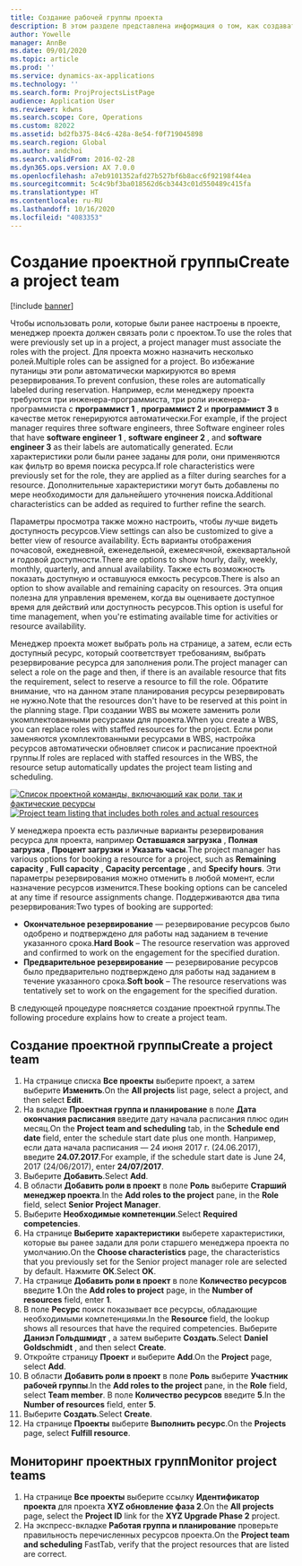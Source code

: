 ```yaml
---
title: Создание рабочей группы проекта
description: В этом разделе представлена информация о том, как создавать рабочие группы по проекте и управлять ими.
author: Yowelle
manager: AnnBe
ms.date: 09/01/2020
ms.topic: article
ms.prod: ''
ms.service: dynamics-ax-applications
ms.technology: ''
ms.search.form: ProjProjectsListPage
audience: Application User
ms.reviewer: kdwns
ms.search.scope: Core, Operations
ms.custom: 82022
ms.assetid: bd2fb375-84c6-428a-8e54-f0f719045898
ms.search.region: Global
ms.author: andchoi
ms.search.validFrom: 2016-02-28
ms.dyn365.ops.version: AX 7.0.0
ms.openlocfilehash: a7eb9101352afd27b527bf6b8acc6f92198f44ea
ms.sourcegitcommit: 5c4c9bf3ba018562d6cb3443c01d550489c415fa
ms.translationtype: HT
ms.contentlocale: ru-RU
ms.lasthandoff: 10/16/2020
ms.locfileid: "4083353"
---
```

# <a name="create-a-project-team"></a><span data-ttu-id="9af87-103">Создание проектной группы</span><span class="sxs-lookup"><span data-stu-id="9af87-103">Create a project team</span></span>

[!include [banner](../includes/banner.md)]

<span data-ttu-id="9af87-104">Чтобы использовать роли, которые были ранее настроены в проекте, менеджер проекта должен связать роли с проектом.</span><span class="sxs-lookup"><span data-stu-id="9af87-104">To use the roles that were previously set up in a project, a project manager must associate the roles with the project.</span></span> <span data-ttu-id="9af87-105">Для проекта можно назначить несколько ролей.</span><span class="sxs-lookup"><span data-stu-id="9af87-105">Multiple roles can be assigned for a project.</span></span> <span data-ttu-id="9af87-106">Во избежание путаницы эти роли автоматически маркируются во время резервирования.</span><span class="sxs-lookup"><span data-stu-id="9af87-106">To prevent confusion, these roles are automatically labeled during reservation.</span></span> <span data-ttu-id="9af87-107">Например, если менеджеру проекта требуются три инженера-программиста, три роли инженера-программиста с **программист 1** , **программист 2** и **программист 3** в качестве меток генерируются автоматически.</span><span class="sxs-lookup"><span data-stu-id="9af87-107">For example, if the project manager requires three software engineers, three Software engineer roles that have **software engineer 1** , **software engineer 2** , and **software engineer 3** as their labels are automatically generated.</span></span> <span data-ttu-id="9af87-108">Если характеристики роли были ранее заданы для роли, они применяются как фильтр во время поиска ресурса.</span><span class="sxs-lookup"><span data-stu-id="9af87-108">If role characteristics were previously set for the role, they are applied as a filter during searches for a resource.</span></span> <span data-ttu-id="9af87-109">Дополнительные характеристики могут быть добавлены по мере необходимости для дальнейшего уточнения поиска.</span><span class="sxs-lookup"><span data-stu-id="9af87-109">Additional characteristics can be added as required to further refine the search.</span></span>

<span data-ttu-id="9af87-110">Параметры просмотра также можно настроить, чтобы лучше видеть доступность ресурсов.</span><span class="sxs-lookup"><span data-stu-id="9af87-110">View settings can also be customized to give a better view of resource availability.</span></span> <span data-ttu-id="9af87-111">Есть варианты отображения почасовой, ежедневной, еженедельной, ежемесячной, ежеквартальной и годовой доступности.</span><span class="sxs-lookup"><span data-stu-id="9af87-111">There are options to show hourly, daily, weekly, monthly, quarterly, and annual availability.</span></span> <span data-ttu-id="9af87-112">Также есть возможность показать доступную и оставшуюся емкость ресурсов.</span><span class="sxs-lookup"><span data-stu-id="9af87-112">There is also an option to show available and remaining capacity on resources.</span></span> <span data-ttu-id="9af87-113">Эта опция полезна для управления временем, когда вы оцениваете доступное время для действий или доступность ресурсов.</span><span class="sxs-lookup"><span data-stu-id="9af87-113">This option is useful for time management, when you're estimating available time for activities or resource availability.</span></span>

<span data-ttu-id="9af87-114">Менеджер проекта может выбрать роль на странице, а затем, если есть доступный ресурс, который соответствует требованиям, выбрать резервирование ресурса для заполнения роли.</span><span class="sxs-lookup"><span data-stu-id="9af87-114">The project manager can select a role on the page and then, if there is an available resource that fits the requirement, select to reserve a resource to fill the role.</span></span> <span data-ttu-id="9af87-115">Обратите внимание, что на данном этапе планирования ресурсы резервировать не нужно.</span><span class="sxs-lookup"><span data-stu-id="9af87-115">Note that the resources don't have to be reserved at this point in the planning stage.</span></span> <span data-ttu-id="9af87-116">При создании WBS вы можете заменить роли укомплектованными ресурсами для проекта.</span><span class="sxs-lookup"><span data-stu-id="9af87-116">When you create a WBS, you can replace roles with staffed resources for the project.</span></span> <span data-ttu-id="9af87-117">Если роли заменяются укомплектованными ресурсами в WBS, настройка ресурсов автоматически обновляет список и расписание проектной группы.</span><span class="sxs-lookup"><span data-stu-id="9af87-117">If roles are replaced with staffed resources in the WBS, the resource setup automatically updates the project team listing and scheduling.</span></span>

<span data-ttu-id="9af87-118">[![Список проектной команды, включающий как роли, так и фактические ресурсы](./media/projectresourcing03-1024x368.jpg)](./media/projectresourcing03.jpg)</span><span class="sxs-lookup"><span data-stu-id="9af87-118">[![Project team listing that includes both roles and actual resources](./media/projectresourcing03-1024x368.jpg)](./media/projectresourcing03.jpg)</span></span> 

<span data-ttu-id="9af87-119">У менеджера проекта есть различные варианты резервирования ресурса для проекта, например **Оставшаяся загрузка** , **Полная загрузка** , **Процент загрузки** и **Указать часы**.</span><span class="sxs-lookup"><span data-stu-id="9af87-119">The project manager has various options for booking a resource for a project, such as **Remaining capacity** , **Full capacity** , **Capacity percentage** , and **Specify hours**.</span></span> <span data-ttu-id="9af87-120">Эти параметры резервирования можно отменить в любой момент, если назначение ресурсов изменится.</span><span class="sxs-lookup"><span data-stu-id="9af87-120">These booking options can be canceled at any time if resource assignments change.</span></span> <span data-ttu-id="9af87-121">Поддерживаются два типа резервирования:</span><span class="sxs-lookup"><span data-stu-id="9af87-121">Two types of booking are supported:</span></span>

- <span data-ttu-id="9af87-122">**Окончательное резервирование** — резервирование ресурсов было одобрено и подтверждено для работы над заданием в течение указанного срока.</span><span class="sxs-lookup"><span data-stu-id="9af87-122">**Hard Book** – The resource reservation was approved and confirmed to work on the engagement for the specified duration.</span></span>
- <span data-ttu-id="9af87-123">**Предварительное резервирование** — резервирование ресурсов было предварительно подтверждено для работы над заданием в течение указанного срока.</span><span class="sxs-lookup"><span data-stu-id="9af87-123">**Soft book** – The resource reservations was tentatively set to work on the engagement for the specified duration.</span></span>

<span data-ttu-id="9af87-124">В следующей процедуре поясняется создание проектной группы.</span><span class="sxs-lookup"><span data-stu-id="9af87-124">The following procedure explains how to create a project team.</span></span>

## <a name="create-a-project-team"></a><span data-ttu-id="9af87-125">Создание проектной группы</span><span class="sxs-lookup"><span data-stu-id="9af87-125">Create a project team</span></span>

1. <span data-ttu-id="9af87-126">На странице списка **Все проекты** выберите проект, а затем выберите **Изменить**.</span><span class="sxs-lookup"><span data-stu-id="9af87-126">On the **All projects** list page, select a project, and then select **Edit**.</span></span>
2. <span data-ttu-id="9af87-127">На вкладке **Проектная группа и планирование** в поле **Дата окончания расписания** введите дату начала расписания плюс один месяц.</span><span class="sxs-lookup"><span data-stu-id="9af87-127">On the **Project team and scheduling** tab, in the **Schedule end date** field, enter the schedule start date plus one month.</span></span> <span data-ttu-id="9af87-128">Например, если дата начала расписания — 24 июня 2017 г. (24.06.2017), введите **24.07.2017**.</span><span class="sxs-lookup"><span data-stu-id="9af87-128">For example, if the schedule start date is June 24, 2017 (24/06/2017), enter **24/07/2017**.</span></span>
3. <span data-ttu-id="9af87-129">Выберите **Добавить**.</span><span class="sxs-lookup"><span data-stu-id="9af87-129">Select **Add**.</span></span>
4. <span data-ttu-id="9af87-130">В области **Добавить роли в проект** в поле **Роль** выберите **Старший менеджер проекта**.</span><span class="sxs-lookup"><span data-stu-id="9af87-130">In the **Add roles to the project** pane, in the **Role** field, select **Senior Project Manager**.</span></span>
5. <span data-ttu-id="9af87-131">Выберите **Необходимые компетенции**.</span><span class="sxs-lookup"><span data-stu-id="9af87-131">Select **Required competencies**.</span></span>
6. <span data-ttu-id="9af87-132">На странице **Выберите характеристики** выберете характеристики, которые вы ранее задали для роли старшего менеджера проекта по умолчанию.</span><span class="sxs-lookup"><span data-stu-id="9af87-132">On the **Choose characteristics** page, the characteristics that you previously set for the Senior project manager role are selected by default.</span></span> <span data-ttu-id="9af87-133">Нажмите **ОК**.</span><span class="sxs-lookup"><span data-stu-id="9af87-133">Select **OK**.</span></span>
7. <span data-ttu-id="9af87-134">На странице **Добавить роли в проект** в поле **Количество ресурсов** введите **1**.</span><span class="sxs-lookup"><span data-stu-id="9af87-134">On the **Add roles to project** page, in the **Number of resources** field, enter **1**.</span></span>
8. <span data-ttu-id="9af87-135">В поле **Ресурс** поиск показывает все ресурсы, обладающие необходимыми компетенциями.</span><span class="sxs-lookup"><span data-stu-id="9af87-135">In the **Resource** field, the lookup shows all resources that have the required competencies.</span></span> <span data-ttu-id="9af87-136">Выберите **Даниэл Гольдшмидт** , а затем выберите **Создать**.</span><span class="sxs-lookup"><span data-stu-id="9af87-136">Select **Daniel Goldschmidt** , and then select **Create**.</span></span>
9. <span data-ttu-id="9af87-137">Откройте страницу **Проект** и выберите **Add**.</span><span class="sxs-lookup"><span data-stu-id="9af87-137">On the **Project** page, select **Add**.</span></span>
10. <span data-ttu-id="9af87-138">В области **Добавить роли в проект** в поле **Роль** выберите **Участник рабочей группы**.</span><span class="sxs-lookup"><span data-stu-id="9af87-138">In the **Add roles to the project** pane, in the **Role** field, select **Team member**.</span></span> <span data-ttu-id="9af87-139">В поле **Количество ресурсов** введите **5**.</span><span class="sxs-lookup"><span data-stu-id="9af87-139">In the **Number of resources** field, enter **5**.</span></span>
11. <span data-ttu-id="9af87-140">Выберите **Создать**.</span><span class="sxs-lookup"><span data-stu-id="9af87-140">Select **Create**.</span></span>
12. <span data-ttu-id="9af87-141">На странице **Проекты** выберите **Выполнить ресурс**.</span><span class="sxs-lookup"><span data-stu-id="9af87-141">On the **Projects** page, select **Fulfill resource**.</span></span>

## <a name="monitor-project-teams"></a><span data-ttu-id="9af87-142">Мониторинг проектных групп</span><span class="sxs-lookup"><span data-stu-id="9af87-142">Monitor project teams</span></span>
1. <span data-ttu-id="9af87-143">На странице **Все проекты** выберите ссылку **Идентификатор проекта** для проекта **XYZ обновление фаза 2**.</span><span class="sxs-lookup"><span data-stu-id="9af87-143">On the **All projects** page, select the **Project ID** link for the **XYZ Upgrade Phase 2** project.</span></span>
2. <span data-ttu-id="9af87-144">На экспресс-вкладке **Работая группа и планирование** проверьте правильность перечисленных ресурсов проекта.</span><span class="sxs-lookup"><span data-stu-id="9af87-144">On the **Project team and scheduling** FastTab, verify that the project resources that are listed are correct.</span></span>
